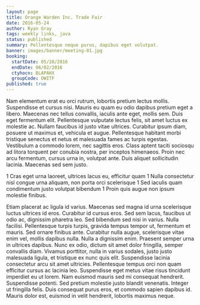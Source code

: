 ```yaml
---
layout: page
title: Orange Warden Inc. Trade Fair
date: 2016-05-24
author: Ryan Gray
tags: weekly links, java
status: published
summary: Pellentesque neque purus, dapibus eget volutpat.
banner: images/banner/meeting-01.jpg
booking:
  startDate: 05/28/2016
  endDate: 06/02/2016
  ctyhocn: BLAPAHX
  groupCode: OWITF
published: true
---
```

Nam elementum erat eu orci rutrum, lobortis pretium lectus mollis. Suspendisse et cursus nisi. Mauris eu quam eu odio dapibus pretium eget a libero. Maecenas nec tellus convallis, iaculis ante eget, mollis sem. Duis eget fermentum elit. Pellentesque vulputate lectus felis, sit amet luctus ex molestie ac. Nullam faucibus id justo vitae ultrices. Curabitur ipsum diam, posuere ut maximus et, vehicula et augue. Pellentesque habitant morbi tristique senectus et netus et malesuada fames ac turpis egestas. Vestibulum a commodo lorem, nec sagittis eros. Class aptent taciti sociosqu ad litora torquent per conubia nostra, per inceptos himenaeos. Proin nec arcu fermentum, cursus urna in, volutpat ante. Duis aliquet sollicitudin lacinia. Maecenas sed sem justo.

1 Cras eget urna laoreet, ultrices lacus eu, efficitur quam
1 Nulla consectetur nisl congue urna aliquam, non porta orci scelerisque
1 Sed iaculis quam condimentum justo volutpat bibendum
1 Proin quis augue non ipsum molestie finibus.

Etiam placerat ac ligula id varius. Maecenas sed magna id urna scelerisque luctus ultrices id eros. Curabitur id cursus eros. Sed sem lacus, faucibus ut odio ac, dignissim pharetra leo. Sed bibendum sed nisi in varius. Nulla facilisi. Pellentesque turpis turpis, gravida tempus tempor ut, fermentum et mauris. Sed ornare finibus ante. Curabitur nulla augue, scelerisque vitae enim vel, mollis dapibus nulla. Nulla a dignissim enim. Praesent semper urna in ultrices dapibus. Nunc ex odio, dictum sit amet dolor fringilla, semper convallis diam. Vivamus porttitor, nulla in varius sodales, justo justo malesuada ligula, et tristique ex nunc quis elit. Suspendisse lacinia consectetur arcu sit amet ultricies. Pellentesque tempus orci non quam efficitur cursus ac lacinia leo.
Suspendisse eget metus vitae risus tincidunt imperdiet eu ut lorem. Nam euismod mauris sed mi consequat hendrerit. Suspendisse potenti. Sed pretium molestie justo blandit venenatis. Integer ut fringilla felis. Duis consequat purus eros, et commodo sapien dapibus id. Mauris dolor est, euismod in velit hendrerit, lobortis maximus neque.
